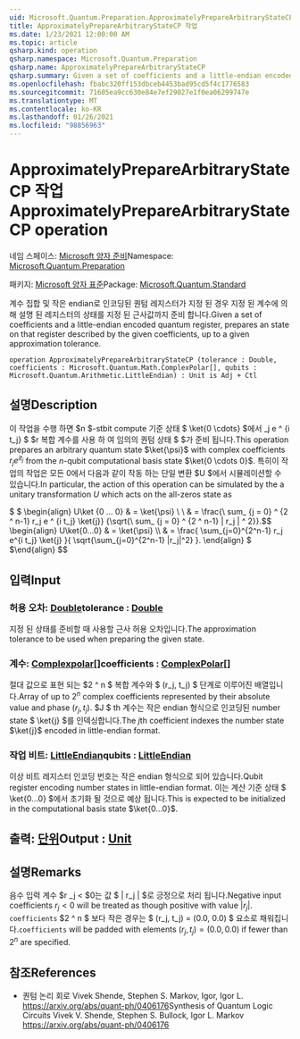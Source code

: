 ```yaml
---
uid: Microsoft.Quantum.Preparation.ApproximatelyPrepareArbitraryStateCP
title: ApproximatelyPrepareArbitraryStateCP 작업
ms.date: 1/23/2021 12:00:00 AM
ms.topic: article
qsharp.kind: operation
qsharp.namespace: Microsoft.Quantum.Preparation
qsharp.name: ApproximatelyPrepareArbitraryStateCP
qsharp.summary: Given a set of coefficients and a little-endian encoded quantum register, prepares an state on that register described by the given coefficients, up to a given approximation tolerance.
ms.openlocfilehash: fbabc320ff153dbceb4453bad95cd5f4c1776583
ms.sourcegitcommit: 71605ea9cc630e84e7ef29027e1f0ea06299747e
ms.translationtype: MT
ms.contentlocale: ko-KR
ms.lasthandoff: 01/26/2021
ms.locfileid: "98856963"
---
```

# <a name="approximatelypreparearbitrarystatecp-operation"></a><span data-ttu-id="da0b2-102">ApproximatelyPrepareArbitraryStateCP 작업</span><span class="sxs-lookup"><span data-stu-id="da0b2-102">ApproximatelyPrepareArbitraryStateCP operation</span></span>

<span data-ttu-id="da0b2-103">네임 스페이스: [Microsoft 양자 준비](xref:Microsoft.Quantum.Preparation)</span><span class="sxs-lookup"><span data-stu-id="da0b2-103">Namespace: [Microsoft.Quantum.Preparation](xref:Microsoft.Quantum.Preparation)</span></span>

<span data-ttu-id="da0b2-104">패키지: [Microsoft 양자 표준](https://nuget.org/packages/Microsoft.Quantum.Standard)</span><span class="sxs-lookup"><span data-stu-id="da0b2-104">Package: [Microsoft.Quantum.Standard](https://nuget.org/packages/Microsoft.Quantum.Standard)</span></span>


<span data-ttu-id="da0b2-105">계수 집합 및 작은 endian로 인코딩된 퀀텀 레지스터가 지정 된 경우 지정 된 계수에 의해 설명 된 레지스터의 상태를 지정 된 근사값까지 준비 합니다.</span><span class="sxs-lookup"><span data-stu-id="da0b2-105">Given a set of coefficients and a little-endian encoded quantum register, prepares an state on that register described by the given coefficients, up to a given approximation tolerance.</span></span>

```qsharp
operation ApproximatelyPrepareArbitraryStateCP (tolerance : Double, coefficients : Microsoft.Quantum.Math.ComplexPolar[], qubits : Microsoft.Quantum.Arithmetic.LittleEndian) : Unit is Adj + Ctl
```


## <a name="description"></a><span data-ttu-id="da0b2-106">설명</span><span class="sxs-lookup"><span data-stu-id="da0b2-106">Description</span></span>

<span data-ttu-id="da0b2-107">이 작업을 수행 하면 $n $-stbit compute 기준 상태 $ \ket{0 \cdots} $에서 _j e ^ {i t_j} $ $r 복합 계수를 사용 하 여 임의의 퀀텀 상태 $ $가 준비 됩니다.</span><span class="sxs-lookup"><span data-stu-id="da0b2-107">This operation prepares an arbitrary quantum state $\ket{\psi}$ with complex coefficients $r_j e^{i t_j}$ from the $n$-qubit computational basis state $\ket{0 \cdots 0}$.</span></span>
<span data-ttu-id="da0b2-108">특히이 작업의 작업은 모든 0에서 다음과 같이 작동 하는 단일 변환 $U $에서 시뮬레이션할 수 있습니다.</span><span class="sxs-lookup"><span data-stu-id="da0b2-108">In particular, the action of this operation can be simulated by the a unitary transformation $U$ which acts on the all-zeros state as</span></span>

<span data-ttu-id="da0b2-109">$ $ \begin{align} U\ket {0 ... 0} & = \ket{\psi} \\ \\ & = \frac{\ sum_ {j = 0} ^ {2 ^ n-1} r_j e ^ {i t_j} \ket{j}} {\sqrt{\ sum_ {j = 0} ^ {2 ^ n-1} | r_j | ^ 2}}.</span><span class="sxs-lookup"><span data-stu-id="da0b2-109">$$ \begin{align} U\ket{0...0} & = \ket{\psi} \\\\ & = \frac{ \sum_{j=0}^{2^n-1} r_j e^{i t_j} \ket{j} }{ \sqrt{\sum_{j=0}^{2^n-1} |r_j|^2} }.</span></span>
<span data-ttu-id="da0b2-110">\end{align} $ $</span><span class="sxs-lookup"><span data-stu-id="da0b2-110">\end{align} $$</span></span>

## <a name="input"></a><span data-ttu-id="da0b2-111">입력</span><span class="sxs-lookup"><span data-stu-id="da0b2-111">Input</span></span>

### <a name="tolerance--double"></a><span data-ttu-id="da0b2-112">허용 오차: [Double](xref:microsoft.quantum.lang-ref.double)</span><span class="sxs-lookup"><span data-stu-id="da0b2-112">tolerance : [Double](xref:microsoft.quantum.lang-ref.double)</span></span>

<span data-ttu-id="da0b2-113">지정 된 상태를 준비할 때 사용할 근사 허용 오차입니다.</span><span class="sxs-lookup"><span data-stu-id="da0b2-113">The approximation tolerance to be used when preparing the given state.</span></span>


### <a name="coefficients--complexpolar"></a><span data-ttu-id="da0b2-114">계수: [Complexpolar](xref:Microsoft.Quantum.Math.ComplexPolar)[]</span><span class="sxs-lookup"><span data-stu-id="da0b2-114">coefficients : [ComplexPolar](xref:Microsoft.Quantum.Math.ComplexPolar)[]</span></span>

<span data-ttu-id="da0b2-115">절대 값으로 표현 되는 $2 ^ n $ 복합 계수와 $ (r_j, t_j) $ 단계로 이루어진 배열입니다.</span><span class="sxs-lookup"><span data-stu-id="da0b2-115">Array of up to $2^n$ complex coefficients represented by their absolute value and phase $(r_j, t_j)$.</span></span> <span data-ttu-id="da0b2-116">$J $ th 계수는 작은 endian 형식으로 인코딩된 number state $ \ket{j} $를 인덱싱합니다.</span><span class="sxs-lookup"><span data-stu-id="da0b2-116">The $j$th coefficient indexes the number state $\ket{j}$ encoded in little-endian format.</span></span>


### <a name="qubits--littleendian"></a><span data-ttu-id="da0b2-117">작업 비트: [LittleEndian](xref:Microsoft.Quantum.Arithmetic.LittleEndian)</span><span class="sxs-lookup"><span data-stu-id="da0b2-117">qubits : [LittleEndian](xref:Microsoft.Quantum.Arithmetic.LittleEndian)</span></span>

<span data-ttu-id="da0b2-118">이상 비트 레지스터 인코딩 번호는 작은 endian 형식으로 되어 있습니다.</span><span class="sxs-lookup"><span data-stu-id="da0b2-118">Qubit register encoding number states in little-endian format.</span></span> <span data-ttu-id="da0b2-119">이는 계산 기준 상태 $ \ket{0...0} $에서 초기화 될 것으로 예상 됩니다.</span><span class="sxs-lookup"><span data-stu-id="da0b2-119">This is expected to be initialized in the computational basis state $\ket{0...0}$.</span></span>



## <a name="output--unit"></a><span data-ttu-id="da0b2-120">출력: [단위](xref:microsoft.quantum.lang-ref.unit)</span><span class="sxs-lookup"><span data-stu-id="da0b2-120">Output : [Unit](xref:microsoft.quantum.lang-ref.unit)</span></span>



## <a name="remarks"></a><span data-ttu-id="da0b2-121">설명</span><span class="sxs-lookup"><span data-stu-id="da0b2-121">Remarks</span></span>

<span data-ttu-id="da0b2-122">음수 입력 계수 $r _j < $0는 값 $ | r_j | $로 긍정으로 처리 됩니다.</span><span class="sxs-lookup"><span data-stu-id="da0b2-122">Negative input coefficients $r_j < 0$ will be treated as though positive with value $|r_j|$.</span></span> <span data-ttu-id="da0b2-123">`coefficients` $2 ^ n $ 보다 작은 경우는 $ (r_j, t_j) = (0.0, 0.0) $ 요소로 채워집니다.</span><span class="sxs-lookup"><span data-stu-id="da0b2-123">`coefficients` will be padded with elements $(r_j, t_j) = (0.0, 0.0)$ if fewer than $2^n$ are specified.</span></span>

## <a name="references"></a><span data-ttu-id="da0b2-124">참조</span><span class="sxs-lookup"><span data-stu-id="da0b2-124">References</span></span>

- <span data-ttu-id="da0b2-125">퀀텀 논리 회로 Vivek Shende, Stephen S. Markov, Igor, Igor L. https://arxiv.org/abs/quant-ph/0406176</span><span class="sxs-lookup"><span data-stu-id="da0b2-125">Synthesis of Quantum Logic Circuits Vivek V. Shende, Stephen S. Bullock, Igor L. Markov https://arxiv.org/abs/quant-ph/0406176</span></span>